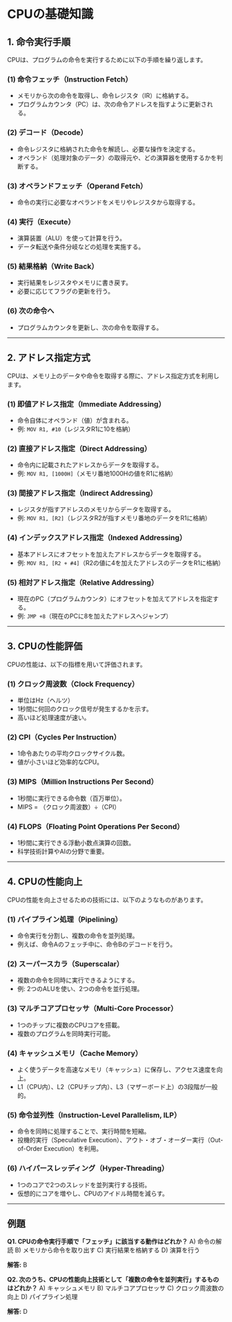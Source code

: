 # CPUの基礎知識

## 1. 命令実行手順
CPUは、プログラムの命令を実行するために以下の手順を繰り返します。

### (1) 命令フェッチ（Instruction Fetch）
- メモリから次の命令を取得し、命令レジスタ（IR）に格納する。
- プログラムカウンタ（PC）は、次の命令アドレスを指すように更新される。

### (2) デコード（Decode）
- 命令レジスタに格納された命令を解読し、必要な操作を決定する。
- オペランド（処理対象のデータ）の取得元や、どの演算器を使用するかを判断する。

### (3) オペランドフェッチ（Operand Fetch）
- 命令の実行に必要なオペランドをメモリやレジスタから取得する。

### (4) 実行（Execute）
- 演算装置（ALU）を使って計算を行う。
- データ転送や条件分岐などの処理を実施する。

### (5) 結果格納（Write Back）
- 実行結果をレジスタやメモリに書き戻す。
- 必要に応じてフラグの更新を行う。

### (6) 次の命令へ
- プログラムカウンタを更新し、次の命令を取得する。

---

## 2. アドレス指定方式
CPUは、メモリ上のデータや命令を取得する際に、アドレス指定方式を利用します。

### (1) 即値アドレス指定（Immediate Addressing）
- 命令自体にオペランド（値）が含まれる。
- 例: `MOV R1, #10`（レジスタR1に10を格納）

### (2) 直接アドレス指定（Direct Addressing）
- 命令内に記載されたアドレスからデータを取得する。
- 例: `MOV R1, [1000H]`（メモリ番地1000Hの値をR1に格納）

### (3) 間接アドレス指定（Indirect Addressing）
- レジスタが指すアドレスのメモリからデータを取得する。
- 例: `MOV R1, [R2]`（レジスタR2が指すメモリ番地のデータをR1に格納）

### (4) インデックスアドレス指定（Indexed Addressing）
- 基本アドレスにオフセットを加えたアドレスからデータを取得する。
- 例: `MOV R1, [R2 + #4]`（R2の値に4を加えたアドレスのデータをR1に格納）

### (5) 相対アドレス指定（Relative Addressing）
- 現在のPC（プログラムカウンタ）にオフセットを加えてアドレスを指定する。
- 例: `JMP +8`（現在のPCに8を加えたアドレスへジャンプ）

---

## 3. CPUの性能評価
CPUの性能は、以下の指標を用いて評価されます。

### (1) クロック周波数（Clock Frequency）
- 単位はHz（ヘルツ）
- 1秒間に何回のクロック信号が発生するかを示す。
- 高いほど処理速度が速い。

### (2) CPI（Cycles Per Instruction）
- 1命令あたりの平均クロックサイクル数。
- 値が小さいほど効率的なCPU。

### (3) MIPS（Million Instructions Per Second）
- 1秒間に実行できる命令数（百万単位）。
- MIPS = （クロック周波数）÷（CPI）

### (4) FLOPS（Floating Point Operations Per Second）
- 1秒間に実行できる浮動小数点演算の回数。
- 科学技術計算やAIの分野で重要。

---

## 4. CPUの性能向上
CPUの性能を向上させるための技術には、以下のようなものがあります。

### (1) パイプライン処理（Pipelining）
- 命令実行を分割し、複数の命令を並列処理。
- 例えば、命令Aのフェッチ中に、命令Bのデコードを行う。

### (2) スーパースカラ（Superscalar）
- 複数の命令を同時に実行できるようにする。
- 例: 2つのALUを使い、2つの命令を並行処理。

### (3) マルチコアプロセッサ（Multi-Core Processor）
- 1つのチップに複数のCPUコアを搭載。
- 複数のプログラムを同時実行可能。

### (4) キャッシュメモリ（Cache Memory）
- よく使うデータを高速なメモリ（キャッシュ）に保存し、アクセス速度を向上。
- L1（CPU内）、L2（CPUチップ内）、L3（マザーボード上）の3段階が一般的。

### (5) 命令並列性（Instruction-Level Parallelism, ILP）
- 命令を同時に処理することで、実行時間を短縮。
- 投機的実行（Speculative Execution）、アウト・オブ・オーダー実行（Out-of-Order Execution）を利用。

### (6) ハイパースレッディング（Hyper-Threading）
- 1つのコアで2つのスレッドを並列実行する技術。
- 仮想的にコアを増やし、CPUのアイドル時間を減らす。

---

## 例題
**Q1. CPUの命令実行手順で「フェッチ」に該当する動作はどれか？**
A) 命令の解読
B) メモリから命令を取り出す
C) 実行結果を格納する
D) 演算を行う

**解答:** B

**Q2. 次のうち、CPUの性能向上技術として「複数の命令を並列実行」するものはどれか？**
A) キャッシュメモリ
B) マルチコアプロセッサ
C) クロック周波数の向上
D) パイプライン処理

**解答:** D

